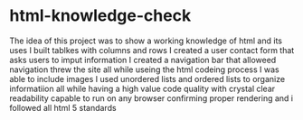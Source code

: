 # html-knowledge-check
The idea of this project was to show a working knowledge of html and its uses
I built tablkes with columns and rows 
I created a user contact form that asks users to imput information
I created a navigation bar that alloweed navigation threw the site 
all while useing the html codeing process
I was able to include images 
I used unordered lists and ordered lists to organize informatiion
all while having a high value code quality with crystal clear readability
capable to run on any browser confirming proper rendering
and i followed all html 5 standards
